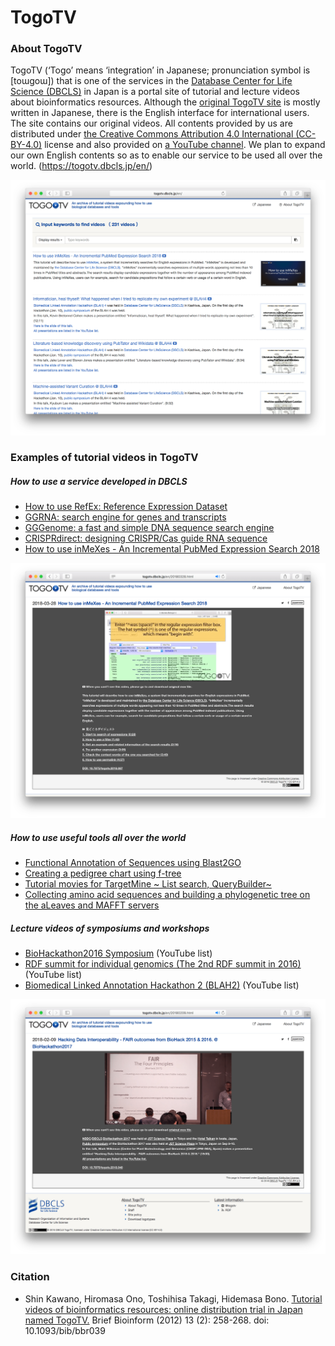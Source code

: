 # TogoTV
### About TogoTV

TogoTV (‘Togo’ means ‘integration’ in Japanese; pronunciation symbol is [toɯgoɯ]) that is one of the services in the [Database Center for Life Science (DBCLS)](http://dbcls.rois.ac.jp/en/) in Japan is a portal site of tutorial and lecture videos about bioinformatics resources. Although the [original TogoTV site](http://togotv.dbcls.jp/ja/) is mostly written in Japanese, there is the English interface for international users. The site contains our original videos. All contents provided by us are distributed under [the Creative Commons  Attribution 4.0 International (CC-BY-4.0)](https://creativecommons.org/licenses/by/4.0/deed) license and also provided on [a YouTube channel](https://www.youtube.com/user/togotv). We plan to expand our own English contents so as to enable our service to be used all over the world. (https://togotv.dbcls.jp/en/)

![Fig-1](https://raw.githubusercontent.com/dbcls/website/master/services/images/DBCLSservices_TogoTV_en_fig-1_180523.png)  



### Examples of tutorial videos in TogoTV

##### How to use a service developed in DBCLS

* [How to use RefEx: Reference Expression Dataset](https://togotv.dbcls.jp/en/20160425.html)
* [GGRNA: search engine for genes and transcripts](https://togotv.dbcls.jp/en/20120215.html)
* [GGGenome: a fast and simple DNA sequence search engine](https://togotv.dbcls.jp/en/20150514.html)
* [CRISPRdirect: designing CRISPR/Cas guide RNA sequence](https://togotv.dbcls.jp/en/20140413.html)
* [How to use inMeXes - An Incremental PubMed Expression Search 2018](https://togotv.dbcls.jp/en/20180328.html)

![Fig-2](https://raw.githubusercontent.com/dbcls/website/master/services/images/DBCLSservices_TogoTV_en_fig-2_180523.png)

##### How to use useful tools all over the world

* [Functional Annotation of Sequences using Blast2GO](https://togotv.dbcls.jp/en/20160204.html)
* [Creating a pedigree chart using f-tree](https://togotv.dbcls.jp/en/20160217.html)
* [Tutorial movies for TargetMine ~ List search, QueryBuilder~](https://togotv.dbcls.jp/en/20150313.html)
* [Collecting amino acid sequences and building a phylogenetic tree on the aLeaves and MAFFT servers](https://togotv.dbcls.jp/en/20140305.html)

##### Lecture videos of symposiums and workshops

* [BioHackathon2016 Symposium](https://www.youtube.com/playlist?list=PL0uaKHgcG00b3sE3A8EfpmnWTYlKAEmN5) (YouTube list)
* [RDF summit for individual genomics (The 2nd RDF summit in 2016)](https://www.youtube.com/playlist?list=PL0uaKHgcG00Z9_s2OR1NI8bdrEejQq43a) (YouTube list)
* [Biomedical Linked Annotation Hackathon 2 (BLAH2)](https://www.youtube.com/playlist?list=PL0uaKHgcG00Yggy8Hy7RrjpkvSCRpe4cM) (YouTube list)

![Fig-3](https://raw.githubusercontent.com/dbcls/website/master/services/images/DBCLSservices_TogoTV_en_fig-3_180523.png)

### Citation

* Shin Kawano, Hiromasa Ono, Toshihisa Takagi, Hidemasa Bono. [Tutorial videos of bioinformatics resources: online distribution trial in Japan named TogoTV.](http://bib.oxfordjournals.org/content/13/2/258.full "Tutorial videos of bioinformatics resources: online distribution trial in Japan named TogoTV") Brief Bioinform (2012) 13 (2): 258-268. doi: 10.1093/bib/bbr039
